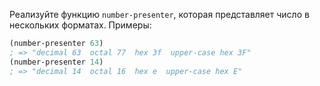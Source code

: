 Реализуйте функцию `number-presenter`, которая представляет число в нескольких форматах.
Примеры:

```clojure
(number-presenter 63)
; => "decimal 63  octal 77  hex 3f  upper-case hex 3F"
(number-presenter 14)
; => "decimal 14  octal 16  hex e  upper-case hex E"
```

